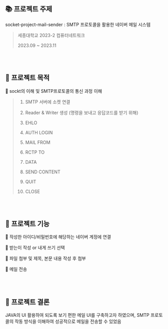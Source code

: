 ## :books: 프로젝트 주제
socket-project-mail-sender : SMTP 프로토콜을 활용한 네이버 메일 시스템

> 세종대학교 2023-2 컴퓨터네트워크
>
> 2023.09 ~ 2023.11

<br/><br/>

## 🌟 프로젝트 목적

📌 sockt의 이해 및 SMTP프로토콜의 통신 과정 이해
>  1. SMTP 서버에 소켓 연결
> 
> 2. Reader & Writer 생성 (명령을 보내고 응답코드를 받기 위해)
> 
> 3. EHLO
> 
> 4. AUTH LOGIN
> 
> 5. MAIL FROM
> 
> 6. RCTP TO
> 
> 7. DATA
> 
> 8. SEND CONTENT
> 
> 9. QUIT
> 
> 10. CLOSE

<br/><br/>

## :star2: 프로젝트 기능

📌 작성한 아이디/비밀번호에 해당하는 네이버 계정에 연결 

📌 받는이 작성 or 내게 쓰기 선택

📌 파일 첨부 및 제목, 본문 내용 작성 후 첨부

📌 메일 전송

<br/><br/>

## :star2: 프로젝트 결론

JAVA의 UI 활용하여 되도록 보기 편한 메일 UI를 구축하고자 하였으며, SMTP 프로토콜의 작동 방식을 이해하여 성공적으로 메일을 전송할 수 있었음

